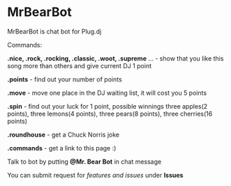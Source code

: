 # MrBearBot

MrBearBot is chat bot for Plug.dj

Commands:

**.nice, .rock, .rocking, .classic, .woot, .supreme** ... - show that you like this song more than others and give current DJ 1 point 

**.points** - find out your number of points

**.move** - move one place in the DJ waiting list, it will cost you 5 points

**.spin** - find out your luck for 1 point, possible winnings three apples(2 points), three lemons(4 points), three pears(8 points), three cherries(16 points)

**.roundhouse** - get a Chuck Norris joke 

**.commands** - get a link to this page :)

Talk to bot by putting **@Mr. Bear Bot** in chat message

You can submit request for *features and issues* under **Issues**
